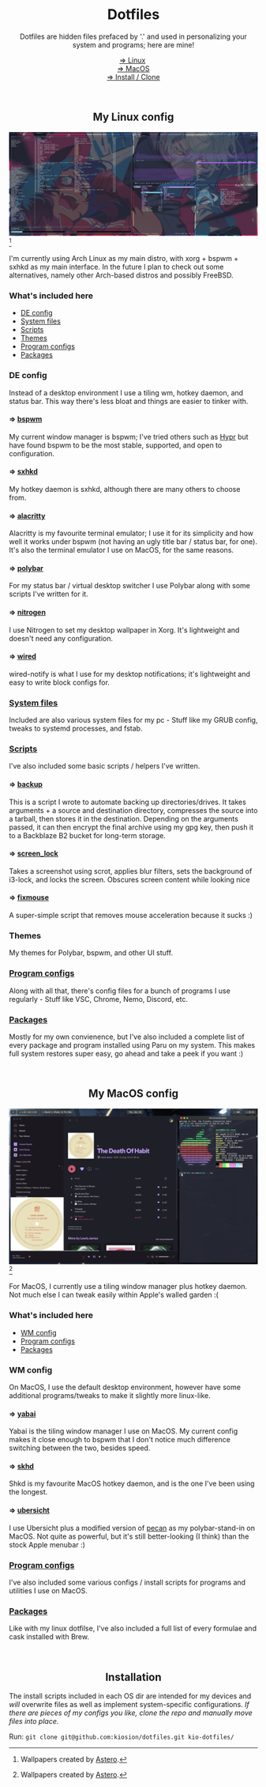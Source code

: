 <div align="center">
  <h1>Dotfiles</h1>
  <p>Dotfiles are hidden files prefaced by '.' and used in personalizing your system and programs; here are mine!</p>
  <p><a href="#my-linux-config">⇒&nbsp;Linux</a>&nbsp; <br><a href="#my-macos-config">⇒&nbsp;MacOS</a> <br><a href="#installation">⇒&nbsp;Install&nbsp;/&nbsp;Clone</a></p>
</div>

<br>
<h2 align="center">My Linux config</h2>

<img src="img/arch.jpg"></img>[^1]

I'm currently using Arch Linux as my main distro, with xorg + bspwm + sxhkd as my main interface. In the future I plan to check out some alternatives, namely other Arch-based distros and possibly FreeBSD.

### What's included here
- [DE config](#de-config)
- [System files](#system-files)
- [Scripts](#scripts)
- [Themes](#themes)
- [Program configs](#program-configs)
- [Packages](#packages)

### DE config
Instead of a desktop environment I use a tiling wm, hotkey daemon, and status bar. This way there's less bloat and things are easier to tinker with. 

#### ⇒ [bspwm](https://github.com/baskerville/bspwm)
My current window manager is bspwm; I've tried others such as [Hypr](https://github.com/vaxerski/Hypr) but have found bspwm to be the most stable, supported, and open to configuration.

#### ⇒ [sxhkd](https://github.com/baskerville/sxhkd)
My hotkey daemon is sxhkd, although there are many others to choose from.

#### ⇒ [alacritty](https://github.com/alacritty/alacritty)
Alacritty is my favourite terminal emulator; I use it for its simplicity and how well it works under bspwm (not having an ugly title bar / status bar, for one). It's also the terminal emulator I use on MacOS, for the same reasons.

#### ⇒ [polybar](https://github.com/polybar/polybar)
For my status bar / virtual desktop switcher I use Polybar along with some scripts I've written for it.

#### ⇒ [nitrogen](https://github.com/l3ib/nitrogen)
I use Nitrogen to set my desktop wallpaper in Xorg. It's lightweight and doesn't need any configuration.

#### ⇒ [wired](https://github.com/Toqozz/wired-notify)
wired-notify is what I use for my desktop notifications; it's lightweight and easy to write block configs for.

### [System files](https://github.com/kiosion/dotfiles/blob/master/.arch/)
Included are also various system files for my pc - Stuff like my GRUB config, tweaks to systemd processes, and fstab.

### [Scripts](https://github.com/kiosion/dotfiles/blob/master/scripts/)
I've also included some basic scripts / helpers I've written.

#### ⇒ [backup](https://github.com/kiosion/dotfiles/blob/master/scripts/backup.sh)
This is a script I wrote to automate backing up directories/drives. It takes arguments + a source  and destination directory, compresses the source into a tarball, then stores it in the destination. Depending on the arguments passed, it can then encrypt the final archive using my gpg key, then push it to a Backblaze B2 bucket for long-term storage.

#### ⇒ [screen_lock](https://github.com/kiosion/dotfiles/blob/master/scripts/screen_lock.sh)
Takes a screenshot using scrot, applies blur filters, sets the background of i3-lock, and locks the screen. Obscures screen content while looking nice

#### ⇒ [fixmouse](https://github.com/kiosion/dotfiles/blob/master/scripts/fixmouse.sh)
A super-simple script that removes mouse acceleration because it sucks :)

### Themes
My themes for Polybar, bspwm, and other UI stuff.

### [Program configs](https://github.com/kiosion/dotfiles/blob/master/.config/)
Along with all that, there's config files for a bunch of programs I use regularly - Stuff like VSC, Chrome, Nemo, Discord, etc.

### [Packages](https://github.com/kiosion/dotfiles/blob/master/.pkgs/paru/)
Mostly for my own convienence, but I've also included a complete list of every package and program installed using Paru on my system. This makes full system restores super easy, go ahead and take a peek if you want :)

<br>
<h2 align="center">My MacOS config</h2>

<img src="img/macos.png"></img>[^1]

For MacOS, I currently use a tiling window manager plus hotkey daemon. Not much else I can tweak easily within Apple's walled garden :(

### What's included here
- [WM config](#wm-config)
- [Program configs](#program-configs-1)
- [Packages](#packages-1)

### WM config
On MacOS, I use the default desktop environment, however have some additional programs/tweaks to make it slightly more linux-like.

#### ⇒ [yabai](https://github.com/koekeishiya/yabai)
Yabai is the tiling window manager I use on MacOS. My current config makes it close enough to bspwm that I don't notice much difference switching between the two, besides speed.

#### ⇒ [skhd](https://github.com/koekeishiya/skhd)
Shkd is my favourite MacOS hotkey daemon, and is the one I've been using the longest.

#### ⇒ [ubersicht](http://tracesof.net/uebersicht/)
I use Ubersicht plus a modified version of [pecan](https://github.com/zzzeyez/Pecan) as my polybar-stand-in on MacOS. Not quite as powerful, but it's still better-looking (I think) than the stock Apple menubar :)

### [Program configs](https://github.com/kiosion/dotfiles/blob/master/.macos/.config/)
I've also included some various configs / install scripts for programs and utilities I use on MacOS.

### [Packages](https://github.com/kiosion/dotfiles/blob/master/.pkgs/brew/)
Like with my linux dotfilse, I've also included a full list of every formulae and cask installed with Brew.

<br>
<h2 align="center">Installation</h2>

The install scripts included in each OS dir are intended for my devices and *will* overwrite files as well as implement system-specific configurations. *If there are pieces of my configs you like, clone the repo and manually move files into place.*

Run: `git clone git@github.com:kiosion/dotfiles.git kio-dotfiles/`


[^1]: Wallpapers created by [Astero](https://www.artstation.com/pranetoid).
